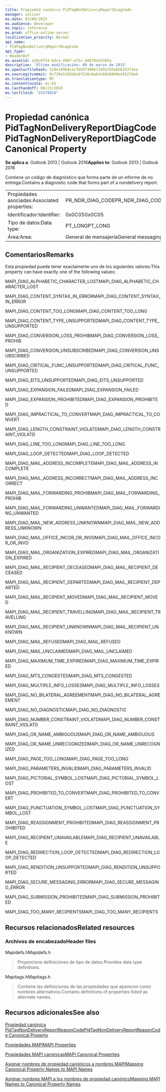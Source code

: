 ```yaml
---
title: Propiedad canónica PidTagNonDeliveryReportDiagCode
manager: soliver
ms.date: 03/09/2015
ms.audience: Developer
ms.topic: reference
ms.prod: office-online-server
localization_priority: Normal
api_name:
- PidTagNonDeliveryReportDiagCode
api_type:
- HeaderDef
ms.assetid: a39c0f54-bdca-498f-a75c-dd8702e5385a
description: 'Última modificación: 09 de marzo de 2015'
ms.openlocfilehash: 528e18964cacfb59f30667295b792e850353f3ea
ms.sourcegitcommit: 0cf39e5382b8c6f236c8a63c6036849ed3527ded
ms.translationtype: MT
ms.contentlocale: es-ES
ms.lasthandoff: 08/23/2018
ms.locfileid: "22579028"
---
```

# <a name="pidtagnondeliveryreportdiagcode-canonical-property"></a><span data-ttu-id="d6e23-103">Propiedad canónica PidTagNonDeliveryReportDiagCode</span><span class="sxs-lookup"><span data-stu-id="d6e23-103">PidTagNonDeliveryReportDiagCode Canonical Property</span></span>

  
  
<span data-ttu-id="d6e23-104">**Se aplica a**: Outlook 2013 | Outlook 2016</span><span class="sxs-lookup"><span data-stu-id="d6e23-104">**Applies to**: Outlook 2013 | Outlook 2016</span></span> 
  
<span data-ttu-id="d6e23-105">Contiene un código de diagnóstico que forma parte de un informe de no entrega.</span><span class="sxs-lookup"><span data-stu-id="d6e23-105">Contains a diagnostic code that forms part of a nondelivery report.</span></span>
  
|||
|:-----|:-----|
|<span data-ttu-id="d6e23-106">Propiedades asociadas:</span><span class="sxs-lookup"><span data-stu-id="d6e23-106">Associated properties:</span></span>  <br/> |<span data-ttu-id="d6e23-107">PR_NDR_DIAG_CODE</span><span class="sxs-lookup"><span data-stu-id="d6e23-107">PR_NDR_DIAG_CODE</span></span>  <br/> |
|<span data-ttu-id="d6e23-108">Identificador:</span><span class="sxs-lookup"><span data-stu-id="d6e23-108">Identifier:</span></span>  <br/> |<span data-ttu-id="d6e23-109">0x0C05</span><span class="sxs-lookup"><span data-stu-id="d6e23-109">0x0C05</span></span>  <br/> |
|<span data-ttu-id="d6e23-110">Tipo de datos:</span><span class="sxs-lookup"><span data-stu-id="d6e23-110">Data type:</span></span>  <br/> |<span data-ttu-id="d6e23-111">PT_LONG</span><span class="sxs-lookup"><span data-stu-id="d6e23-111">PT_LONG</span></span>  <br/> |
|<span data-ttu-id="d6e23-112">Área:</span><span class="sxs-lookup"><span data-stu-id="d6e23-112">Area:</span></span>  <br/> |<span data-ttu-id="d6e23-113">General de mensajería</span><span class="sxs-lookup"><span data-stu-id="d6e23-113">General messaging</span></span>  <br/> |
   
## <a name="remarks"></a><span data-ttu-id="d6e23-114">Comentarios</span><span class="sxs-lookup"><span data-stu-id="d6e23-114">Remarks</span></span>

<span data-ttu-id="d6e23-115">Esta propiedad puede tener exactamente uno de los siguientes valores:</span><span class="sxs-lookup"><span data-stu-id="d6e23-115">This property can have exactly one of the following values:</span></span>
  
<span data-ttu-id="d6e23-116">MAPI_DIAG_ALPHABETIC_CHARACTER_LOST</span><span class="sxs-lookup"><span data-stu-id="d6e23-116">MAPI_DIAG_ALPHABETIC_CHARACTER_LOST</span></span> 
  
> 
    
<span data-ttu-id="d6e23-117">MAPI_DIAG_CONTENT_SYNTAX_IN_ERROR</span><span class="sxs-lookup"><span data-stu-id="d6e23-117">MAPI_DIAG_CONTENT_SYNTAX_IN_ERROR</span></span> 
  
> 
    
<span data-ttu-id="d6e23-118">MAPI_DIAG_CONTENT_TOO_LONG</span><span class="sxs-lookup"><span data-stu-id="d6e23-118">MAPI_DIAG_CONTENT_TOO_LONG</span></span> 
  
> 
    
<span data-ttu-id="d6e23-119">MAPI_DIAG_CONTENT_TYPE_UNSUPPORTED</span><span class="sxs-lookup"><span data-stu-id="d6e23-119">MAPI_DIAG_CONTENT_TYPE_UNSUPPORTED</span></span> 
  
> 
    
<span data-ttu-id="d6e23-120">MAPI_DIAG_CONVERSION_LOSS_PROHIB</span><span class="sxs-lookup"><span data-stu-id="d6e23-120">MAPI_DIAG_CONVERSION_LOSS_PROHIB</span></span> 
  
> 
    
<span data-ttu-id="d6e23-121">MAPI_DIAG_CONVERSION_UNSUBSCRIBED</span><span class="sxs-lookup"><span data-stu-id="d6e23-121">MAPI_DIAG_CONVERSION_UNSUBSCRIBED</span></span> 
  
> 
    
<span data-ttu-id="d6e23-122">MAPI_DIAG_CRITICAL_FUNC_UNSUPPORTED</span><span class="sxs-lookup"><span data-stu-id="d6e23-122">MAPI_DIAG_CRITICAL_FUNC_UNSUPPORTED</span></span> 
  
> 
    
<span data-ttu-id="d6e23-123">MAPI_DIAG_EITS_UNSUPPORTED</span><span class="sxs-lookup"><span data-stu-id="d6e23-123">MAPI_DIAG_EITS_UNSUPPORTED</span></span> 
  
> 
    
<span data-ttu-id="d6e23-124">MAPI_DIAG_EXPANSION_FAILED</span><span class="sxs-lookup"><span data-stu-id="d6e23-124">MAPI_DIAG_EXPANSION_FAILED</span></span> 
  
> 
    
<span data-ttu-id="d6e23-125">MAPI_DIAG_EXPANSION_PROHIBITED</span><span class="sxs-lookup"><span data-stu-id="d6e23-125">MAPI_DIAG_EXPANSION_PROHIBITED</span></span> 
  
> 
    
<span data-ttu-id="d6e23-126">MAPI_DIAG_IMPRACTICAL_TO_CONVERT</span><span class="sxs-lookup"><span data-stu-id="d6e23-126">MAPI_DIAG_IMPRACTICAL_TO_CONVERT</span></span> 
  
> 
    
<span data-ttu-id="d6e23-127">MAPI_DIAG_LENGTH_CONSTRAINT_VIOLATD</span><span class="sxs-lookup"><span data-stu-id="d6e23-127">MAPI_DIAG_LENGTH_CONSTRAINT_VIOLATD</span></span> 
  
> 
    
<span data-ttu-id="d6e23-128">MAPI_DIAG_LINE_TOO_LONG</span><span class="sxs-lookup"><span data-stu-id="d6e23-128">MAPI_DIAG_LINE_TOO_LONG</span></span> 
  
> 
    
<span data-ttu-id="d6e23-129">MAPI_DIAG_LOOP_DETECTED</span><span class="sxs-lookup"><span data-stu-id="d6e23-129">MAPI_DIAG_LOOP_DETECTED</span></span> 
  
> 
    
<span data-ttu-id="d6e23-130">MAPI_DIAG_MAIL_ADDRESS_INCOMPLETE</span><span class="sxs-lookup"><span data-stu-id="d6e23-130">MAPI_DIAG_MAIL_ADDRESS_INCOMPLETE</span></span> 
  
> 
    
<span data-ttu-id="d6e23-131">MAPI_DIAG_MAIL_ADDRESS_INCORRECT</span><span class="sxs-lookup"><span data-stu-id="d6e23-131">MAPI_DIAG_MAIL_ADDRESS_INCORRECT</span></span> 
  
> 
    
<span data-ttu-id="d6e23-132">MAPI_DIAG_MAIL_FORWARDING_PROHIB</span><span class="sxs-lookup"><span data-stu-id="d6e23-132">MAPI_DIAG_MAIL_FORWARDING_PROHIB</span></span> 
  
> 
    
<span data-ttu-id="d6e23-133">MAPI_DIAG_MAIL_FORWARDING_UNWANTED</span><span class="sxs-lookup"><span data-stu-id="d6e23-133">MAPI_DIAG_MAIL_FORWARDING_UNWANTED</span></span> 
  
> 
    
<span data-ttu-id="d6e23-134">MAPI_DIAG_MAIL_NEW_ADDRESS_UNKNOWN</span><span class="sxs-lookup"><span data-stu-id="d6e23-134">MAPI_DIAG_MAIL_NEW_ADDRESS_UNKNOWN</span></span> 
  
> 
    
<span data-ttu-id="d6e23-135">MAPI_DIAG_MAIL_OFFICE_INCOR_OR_INVD</span><span class="sxs-lookup"><span data-stu-id="d6e23-135">MAPI_DIAG_MAIL_OFFICE_INCOR_OR_INVD</span></span> 
  
> 
    
<span data-ttu-id="d6e23-136">MAPI_DIAG_MAIL_ORGANIZATION_EXPIRED</span><span class="sxs-lookup"><span data-stu-id="d6e23-136">MAPI_DIAG_MAIL_ORGANIZATION_EXPIRED</span></span> 
  
> 
    
<span data-ttu-id="d6e23-137">MAPI_DIAG_MAIL_RECIPIENT_DECEASED</span><span class="sxs-lookup"><span data-stu-id="d6e23-137">MAPI_DIAG_MAIL_RECIPIENT_DECEASED</span></span> 
  
> 
    
<span data-ttu-id="d6e23-138">MAPI_DIAG_MAIL_RECIPIENT_DEPARTED</span><span class="sxs-lookup"><span data-stu-id="d6e23-138">MAPI_DIAG_MAIL_RECIPIENT_DEPARTED</span></span> 
  
> 
    
<span data-ttu-id="d6e23-139">MAPI_DIAG_MAIL_RECIPIENT_MOVED</span><span class="sxs-lookup"><span data-stu-id="d6e23-139">MAPI_DIAG_MAIL_RECIPIENT_MOVED</span></span> 
  
> 
    
<span data-ttu-id="d6e23-140">MAPI_DIAG_MAIL_RECIPIENT_TRAVELLING</span><span class="sxs-lookup"><span data-stu-id="d6e23-140">MAPI_DIAG_MAIL_RECIPIENT_TRAVELLING</span></span> 
  
> 
    
<span data-ttu-id="d6e23-141">MAPI_DIAG_MAIL_RECIPIENT_UNKNOWN</span><span class="sxs-lookup"><span data-stu-id="d6e23-141">MAPI_DIAG_MAIL_RECIPIENT_UNKNOWN</span></span> 
  
> 
    
<span data-ttu-id="d6e23-142">MAPI_DIAG_MAIL_REFUSED</span><span class="sxs-lookup"><span data-stu-id="d6e23-142">MAPI_DIAG_MAIL_REFUSED</span></span> 
  
> 
    
<span data-ttu-id="d6e23-143">MAPI_DIAG_MAIL_UNCLAIMED</span><span class="sxs-lookup"><span data-stu-id="d6e23-143">MAPI_DIAG_MAIL_UNCLAIMED</span></span> 
  
> 
    
<span data-ttu-id="d6e23-144">MAPI_DIAG_MAXIMUM_TIME_EXPIRED</span><span class="sxs-lookup"><span data-stu-id="d6e23-144">MAPI_DIAG_MAXIMUM_TIME_EXPIRED</span></span> 
  
> 
    
<span data-ttu-id="d6e23-145">MAPI_DIAG_MTS_CONGESTED</span><span class="sxs-lookup"><span data-stu-id="d6e23-145">MAPI_DIAG_MTS_CONGESTED</span></span> 
  
> 
    
<span data-ttu-id="d6e23-146">MAPI_DIAG_MULTIPLE_INFO_LOSSES</span><span class="sxs-lookup"><span data-stu-id="d6e23-146">MAPI_DIAG_MULTIPLE_INFO_LOSSES</span></span> 
  
> 
    
<span data-ttu-id="d6e23-147">MAPI_DIAG_NO_BILATERAL_AGREEMENT</span><span class="sxs-lookup"><span data-stu-id="d6e23-147">MAPI_DIAG_NO_BILATERAL_AGREEMENT</span></span> 
  
> 
    
<span data-ttu-id="d6e23-148">MAPI_DIAG_NO_DIAGNOSTIC</span><span class="sxs-lookup"><span data-stu-id="d6e23-148">MAPI_DIAG_NO_DIAGNOSTIC</span></span> 
  
> 
    
<span data-ttu-id="d6e23-149">MAPI_DIAG_NUMBER_CONSTRAINT_VIOLATD</span><span class="sxs-lookup"><span data-stu-id="d6e23-149">MAPI_DIAG_NUMBER_CONSTRAINT_VIOLATD</span></span> 
  
> 
    
<span data-ttu-id="d6e23-150">MAPI_DIAG_OR_NAME_AMBIGUOUS</span><span class="sxs-lookup"><span data-stu-id="d6e23-150">MAPI_DIAG_OR_NAME_AMBIGUOUS</span></span> 
  
> 
    
<span data-ttu-id="d6e23-151">MAPI_DIAG_OR_NAME_UNRECOGNIZED</span><span class="sxs-lookup"><span data-stu-id="d6e23-151">MAPI_DIAG_OR_NAME_UNRECOGNIZED</span></span> 
  
> 
    
<span data-ttu-id="d6e23-152">MAPI_DIAG_PAGE_TOO_LONG</span><span class="sxs-lookup"><span data-stu-id="d6e23-152">MAPI_DIAG_PAGE_TOO_LONG</span></span> 
  
> 
    
<span data-ttu-id="d6e23-153">MAPI_DIAG_PARAMETERS_INVALID</span><span class="sxs-lookup"><span data-stu-id="d6e23-153">MAPI_DIAG_PARAMETERS_INVALID</span></span> 
  
> 
    
<span data-ttu-id="d6e23-154">MAPI_DIAG_PICTORIAL_SYMBOL_LOST</span><span class="sxs-lookup"><span data-stu-id="d6e23-154">MAPI_DIAG_PICTORIAL_SYMBOL_LOST</span></span> 
  
> 
    
<span data-ttu-id="d6e23-155">MAPI_DIAG_PROHIBITED_TO_CONVERT</span><span class="sxs-lookup"><span data-stu-id="d6e23-155">MAPI_DIAG_PROHIBITED_TO_CONVERT</span></span> 
  
> 
    
<span data-ttu-id="d6e23-156">MAPI_DIAG_PUNCTUATION_SYMBOL_LOST</span><span class="sxs-lookup"><span data-stu-id="d6e23-156">MAPI_DIAG_PUNCTUATION_SYMBOL_LOST</span></span> 
  
> 
    
<span data-ttu-id="d6e23-157">MAPI_DIAG_REASSIGNMENT_PROHIBITED</span><span class="sxs-lookup"><span data-stu-id="d6e23-157">MAPI_DIAG_REASSIGNMENT_PROHIBITED</span></span> 
  
> 
    
<span data-ttu-id="d6e23-158">MAPI_DIAG_RECIPIENT_UNAVAILABLE</span><span class="sxs-lookup"><span data-stu-id="d6e23-158">MAPI_DIAG_RECIPIENT_UNAVAILABLE</span></span> 
  
> 
    
<span data-ttu-id="d6e23-159">MAPI_DIAG_REDIRECTION_LOOP_DETECTED</span><span class="sxs-lookup"><span data-stu-id="d6e23-159">MAPI_DIAG_REDIRECTION_LOOP_DETECTED</span></span> 
  
> 
    
<span data-ttu-id="d6e23-160">MAPI_DIAG_RENDITION_UNSUPPORTED</span><span class="sxs-lookup"><span data-stu-id="d6e23-160">MAPI_DIAG_RENDITION_UNSUPPORTED</span></span> 
  
> 
    
<span data-ttu-id="d6e23-161">MAPI_DIAG_SECURE_MESSAGING_ERROR</span><span class="sxs-lookup"><span data-stu-id="d6e23-161">MAPI_DIAG_SECURE_MESSAGING_ERROR</span></span> 
  
> 
    
<span data-ttu-id="d6e23-162">MAPI_DIAG_SUBMISSION_PROHIBITED</span><span class="sxs-lookup"><span data-stu-id="d6e23-162">MAPI_DIAG_SUBMISSION_PROHIBITED</span></span> 
  
> 
    
<span data-ttu-id="d6e23-163">MAPI_DIAG_TOO_MANY_RECIPIENTS</span><span class="sxs-lookup"><span data-stu-id="d6e23-163">MAPI_DIAG_TOO_MANY_RECIPIENTS</span></span> 
  
> 
    
## <a name="related-resources"></a><span data-ttu-id="d6e23-164">Recursos relacionados</span><span class="sxs-lookup"><span data-stu-id="d6e23-164">Related resources</span></span>

### <a name="header-files"></a><span data-ttu-id="d6e23-165">Archivos de encabezado</span><span class="sxs-lookup"><span data-stu-id="d6e23-165">Header files</span></span>

<span data-ttu-id="d6e23-166">Mapidefs.h</span><span class="sxs-lookup"><span data-stu-id="d6e23-166">Mapidefs.h</span></span>
  
> <span data-ttu-id="d6e23-167">Proporciona definiciones de tipo de datos.</span><span class="sxs-lookup"><span data-stu-id="d6e23-167">Provides data type definitions.</span></span>
    
<span data-ttu-id="d6e23-168">Mapitags.h</span><span class="sxs-lookup"><span data-stu-id="d6e23-168">Mapitags.h</span></span>
  
> <span data-ttu-id="d6e23-169">Contiene las definiciones de las propiedades que aparecen como nombres alternativos.</span><span class="sxs-lookup"><span data-stu-id="d6e23-169">Contains definitions of properties listed as alternate names.</span></span>
    
## <a name="see-also"></a><span data-ttu-id="d6e23-170">Recursos adicionales</span><span class="sxs-lookup"><span data-stu-id="d6e23-170">See also</span></span>



[<span data-ttu-id="d6e23-171">Propiedad canónica PidTagNonDeliveryReportReasonCode</span><span class="sxs-lookup"><span data-stu-id="d6e23-171">PidTagNonDeliveryReportReasonCode Canonical Property</span></span>](pidtagnondeliveryreportreasoncode-canonical-property.md)


[<span data-ttu-id="d6e23-172">Propiedades MAPI</span><span class="sxs-lookup"><span data-stu-id="d6e23-172">MAPI Properties</span></span>](mapi-properties.md)
  
[<span data-ttu-id="d6e23-173">Propiedades MAPI canónicas</span><span class="sxs-lookup"><span data-stu-id="d6e23-173">MAPI Canonical Properties</span></span>](mapi-canonical-properties.md)
  
[<span data-ttu-id="d6e23-174">Asignar nombres de propiedad canónicos a nombres MAPI</span><span class="sxs-lookup"><span data-stu-id="d6e23-174">Mapping Canonical Property Names to MAPI Names</span></span>](mapping-canonical-property-names-to-mapi-names.md)
  
[<span data-ttu-id="d6e23-175">Asignar nombres MAPI a los nombres de propiedad canónico</span><span class="sxs-lookup"><span data-stu-id="d6e23-175">Mapping MAPI Names to Canonical Property Names</span></span>](mapping-mapi-names-to-canonical-property-names.md)

